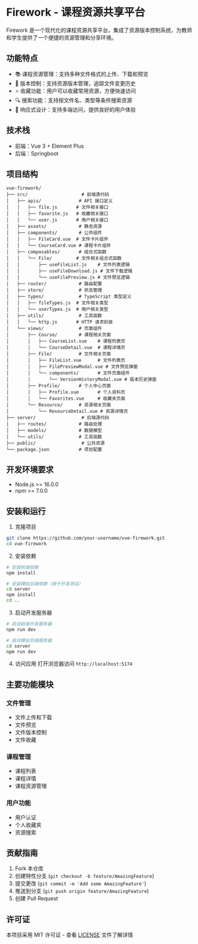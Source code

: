 # Firework - 课程资源共享平台

Firework 是一个现代化的课程资源共享平台，集成了资源版本控制系统，为教师和学生提供了一个便捷的资源管理和分享环境。

## 功能特点

- 📚 课程资源管理：支持多种文件格式的上传、下载和预览
- 🔄 版本控制：支持资源版本管理，追踪文件变更历史
- ⭐ 收藏功能：用户可以收藏常用资源，方便快速访问
- 🔍 搜索功能：支持按文件名、类型等条件搜索资源
- 📱 响应式设计：支持多端访问，提供良好的用户体验

## 技术栈

- 前端：Vue 3 + Element Plus
- 后端：Springboot

## 项目结构

```
vue-firework/
├── src/                    # 前端源代码
│   ├── apis/              # API 接口定义
│   │   ├── file.js       # 文件相关接口
│   │   ├── favorite.js   # 收藏相关接口
│   │   └── user.js       # 用户相关接口
│   ├── assets/            # 静态资源
│   ├── components/        # 公共组件
│   │   ├── FileCard.vue  # 文件卡片组件
│   │   └── CourseCard.vue # 课程卡片组件
│   ├── composables/       # 组合式函数
│   │   └── File/         # 文件相关组合式函数
│   │       ├── useFileList.js    # 文件列表逻辑
│   │       ├── useFileDownload.js # 文件下载逻辑
│   │       └── useFilePreview.js # 文件预览逻辑
│   ├── router/            # 路由配置
│   ├── store/             # 状态管理
│   ├── types/             # TypeScript 类型定义
│   │   ├── fileTypes.js  # 文件相关类型
│   │   └── userTypes.js  # 用户相关类型
│   ├── utils/             # 工具函数
│   │   └── http.js       # HTTP 请求封装
│   └── views/             # 页面组件
│       ├── Course/        # 课程相关页面
│       │   ├── CourseList.vue    # 课程列表页
│       │   └── CourseDetail.vue  # 课程详情页
│       ├── File/          # 文件相关页面
│       │   ├── FileList.vue      # 文件列表页
│       │   ├── FilePreviewModal.vue # 文件预览弹窗
│       │   └── components/       # 文件页面组件
│       │       └── VersionHistoryModal.vue # 版本历史弹窗
│       ├── Profile/       # 个人中心页面
│       │   ├── Profile.vue       # 个人资料页
│       │   └── Favorites.vue     # 收藏夹页面
│       └── Resource/      # 资源相关页面
│           └── ResourceDetail.vue # 资源详情页
├── server/                 # 后端源代码
│   ├── routes/            # 路由处理
│   ├── models/            # 数据模型
│   └── utils/             # 工具函数
├── public/                 # 公共资源
└── package.json           # 项目配置
```

## 开发环境要求

- Node.js >= 16.0.0
- npm >= 7.0.0

## 安装和运行

1. 克隆项目

```bash
git clone https://github.com/your-username/vue-firework.git
cd vue-firework
```

2. 安装依赖

```bash
# 安装前端依赖
npm install

# 安装模拟后端依赖（用于开发测试）
cd server
npm install
cd ..
```

3. 启动开发服务器

```bash
# 启动前端开发服务器
npm run dev

# 启动模拟后端服务器
cd server
npm run dev
```

4. 访问应用
   打开浏览器访问 `http://localhost:5174`


## 主要功能模块

### 文件管理

- 文件上传和下载
- 文件预览
- 文件版本控制
- 文件收藏

### 课程管理

- 课程列表
- 课程详情
- 课程资源管理

### 用户功能

- 用户认证
- 个人收藏夹
- 资源搜索

## 贡献指南

1. Fork 本仓库
2. 创建特性分支 (`git checkout -b feature/AmazingFeature`)
3. 提交更改 (`git commit -m 'Add some AmazingFeature'`)
4. 推送到分支 (`git push origin feature/AmazingFeature`)
5. 创建 Pull Request

## 许可证

本项目采用 MIT 许可证 - 查看 [LICENSE](LICENSE) 文件了解详情
